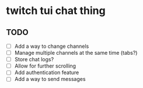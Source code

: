 # twitch tui chat thing

## TODO

- [ ] Add a way to change channels
- [ ] Manage multiple channels at the same time (tabs?)
- [ ] Store chat logs?
- [ ] Allow for further scrolling
- [ ] Add authentication feature
- [ ] Add a way to send messages
